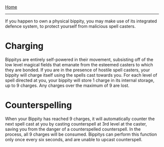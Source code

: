 [Home](Home.md)

***

If you happen to own a physical bippity, you may make use of its integrated defence system, to protect yourself from malicious spell casters.

# Charging
Bippitys are entirely self-powered in their movement, subsisting off of the low level magical fields that emanate from the esteemed casters to which they are bonded. If you are in the presence of hostile spell casters, your bippity will charge itself using the spells cast towards you. For each level of spell directed at you, your bippity will store 1 charge in its internal storage, up to 9 charges. Any charges over the maximum of 9 are lost.

# Counterspelling
When your Bippity has reached 9 charges, it will automatically counter the next spell cast at you by casting counterspell at 3rd level at the caster, saving you from the danger of a counterspelled counterspell. In the process, all 9 charges will be consumed. Bippitys can perform this function only once every six seconds, and are unable to upcast counterspell.

